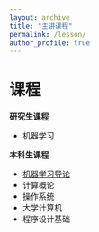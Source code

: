 ```yaml
---
layout: archive
title: "主讲课程"
permalink: /lesson/
author_profile: true
---
```


课程
======

**研究生课程**
-  机器学习

**本科生课程**
-  [机器学习导论](https://valley-bestseller-0fd.notion.site/2024-70bdcf9c5f86460e83984cc215e36dfe)
-  计算概论
-  操作系统
-  大学计算机
-  程序设计基础
